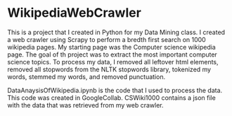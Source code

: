 # WikipediaWebCrawler
This is a project that I created in Python for my Data Mining class. 
I created a web crawler using Scrapy to perform a bredth first search on 1000 wikipedia pages.
My starting page was the Computer science wikipedia page. The goal of th project was to extract the most important computer science topics. 
To process my data, I removed all leftover html elements, removed all stopwords from the NLTK stopwords library, tokenized my words, stemmed my words, and removed punctuation. 


DataAnaysisOfWikipedia.ipynb is the code that I used to process the data. This code was created in GoogleCollab.
CSWiki1000 contains a json file with the data that was retrieved from my web crawler. 
